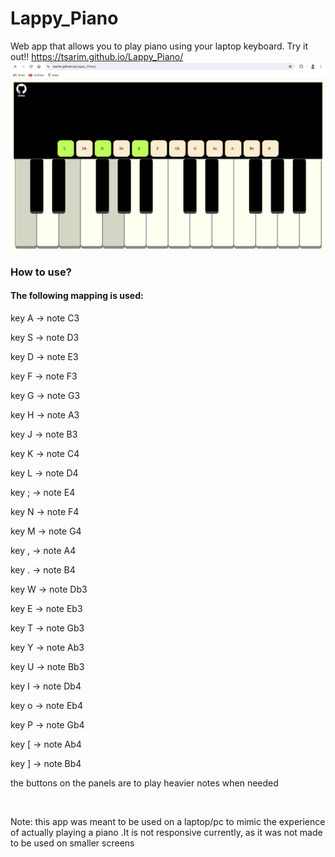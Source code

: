 # Lappy_Piano
Web app that allows you to play piano using your laptop keyboard. Try it out!! https://tsarim.github.io/Lappy_Piano/
<img src="finalApp.png" alt="">
<br>
<h3>How to use?</h3>
<h4>The following mapping is used:</h4>
<p>key A -> note C3</p>
<p>key S -> note D3</p>
<p>key D -> note E3</p>
<p>key F -> note F3</p>
<p>key G -> note G3</p>
<p>key H -> note A3</p>
<p>key J -> note B3</p>
<p>key K -> note C4</p>
<p>key L -> note D4</p>
<p>key ; -> note E4</p>
<p>key N -> note F4</p>
<p>key M -> note G4</p>
<p>key , -> note A4</p>
<p>key . -> note B4</p>
<p>key W -> note Db3</p>
<p>key E -> note Eb3</p>
<p>key T -> note Gb3</p>
<p>key Y -> note Ab3</p>
<p>key U -> note Bb3</p>
<p>key I -> note Db4</p>
<p>key o -> note Eb4</p>
<p>key P -> note Gb4</p>
<p>key [ -> note Ab4</p>
<p>key ] -> note Bb4</p>
<p>the buttons on the panels are to play heavier notes when needed</p>
<br>

<p>Note: this app was meant to be used on a laptop/pc to mimic the experience of actually playing a piano .It is not responsive currently, as it was not made to be used on smaller screens</p>





